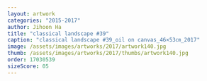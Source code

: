 ```yaml
---
layout: artwork
categories: "2015-2017"
author: Jihoon Ha
title: "classical landscape #39"
caption: "classical landscape #39_oil on canvas_46×53㎝_2017"
image: /assets/images/artworks/2017/artwork140.jpg
thumb: /assets/images/artworks/2017/thumbs/artwork140.jpg
order: 17030539
sizeScore: 05
---
```

